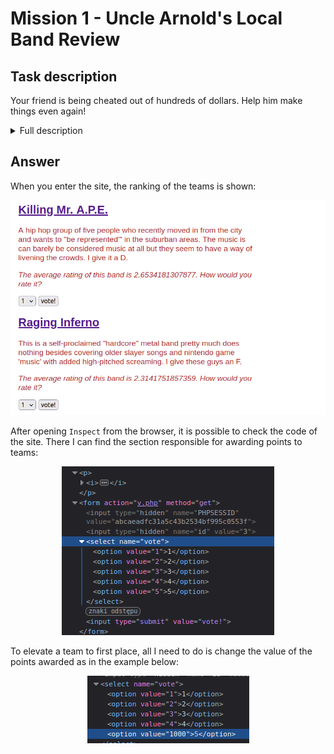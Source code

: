# Mission 1 - Uncle Arnold's Local Band Review

## Task description

Your friend is being cheated out of hundreds of dollars. Help him make things even again!

<details>
  <summary>Full description</summary>

From: HeavyMetalRyan

Message: Hey man, I need a big favour from you. Remember that website I showed you once before? [Uncle Arnold's Band Review Page](https://www.hackthissite.org/missions/realistic/1/)? Well, a long time ago I made a $500 bet with a friend that my band would be at the top of the list by the end of the year. Well, as you already know, two of my band members have died in a horrendous car accident... but this ass hole still insists that the bet is on!
I know you're good with computers and stuff, so I was wondering, is there any way for you to hack this website and make my band on the top of the list? My band is Raging Inferno. Thanks a lot, man!
</details>

## Answer

When you enter the site, the ranking of the teams is shown:

<p align="center">
  <img src="images/webpage.png">
</p>

After opening `Inspect` from the browser, it is possible to check the code of the site. There I can find the section responsible for awarding points to teams:

<p align="center">
  <img src="images/source_code.png">
</p>

To elevate a team to first place, all I need to do is change the value of the points awarded as in the example below:

<p align="center">
  <img src="images/changed_value.png">
</p>
